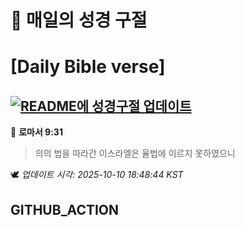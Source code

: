 # 🙏 매일의 성경 구절
# [Daily Bible verse]
## [![README에 성경구절 업데이트](https://github.com/DONGSUKA/first_test/actions/workflows/update-readme-bible.yml/badge.svg)](https://github.com/DONGSUKA/first_test/actions/workflows/update-readme-bible.yml)
<!-- START_BIBLE_VERSE -->
📖 **로마서 9:31**
> 의의 법을 따라간 이스라엘은 율법에 이르지 못하였으니

🕊️ _업데이트 시각: 2025-10-10 18:48:44 KST_
  <!-- END_BIBLE_VERSE -->
## GITHUB_ACTION
